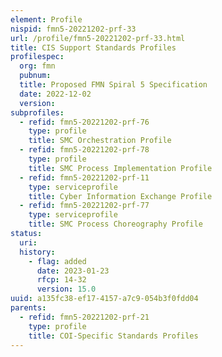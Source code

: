 ```yaml
---
element: Profile
nispid: fmn5-20221202-prf-33
url: /profile/fmn5-20221202-prf-33.html
title: CIS Support Standards Profiles
profilespec:
  org: fmn
  pubnum: 
  title: Proposed FMN Spiral 5 Specification
  date: 2022-12-02
  version: 
subprofiles:
  - refid: fmn5-20221202-prf-76
    type: profile
    title: SMC Orchestration Profile
  - refid: fmn5-20221202-prf-78
    type: profile
    title: SMC Process Implementation Profile
  - refid: fmn5-20221202-prf-11
    type: serviceprofile
    title: Cyber Information Exchange Profile
  - refid: fmn5-20221202-prf-77
    type: serviceprofile
    title: SMC Process Choreography Profile
status:
  uri: 
  history: 
    - flag: added
      date: 2023-01-23
      rfcp: 14-32
      version: 15.0
uuid: a135fc38-ef17-4157-a7c9-054b3f0fdd04
parents:
  - refid: fmn5-20221202-prf-21
    type: profile
    title: COI-Specific Standards Profiles
---
```

